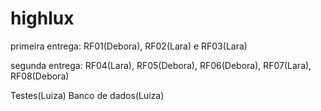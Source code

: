 # highlux
primeira entrega:
RF01(Debora), RF02(Lara) e RF03(Lara)

segunda entrega:
RF04(Lara), RF05(Debora), RF06(Debora), RF07(Lara), RF08(Debora)

Testes(Luiza)
Banco de dados(Luiza)
